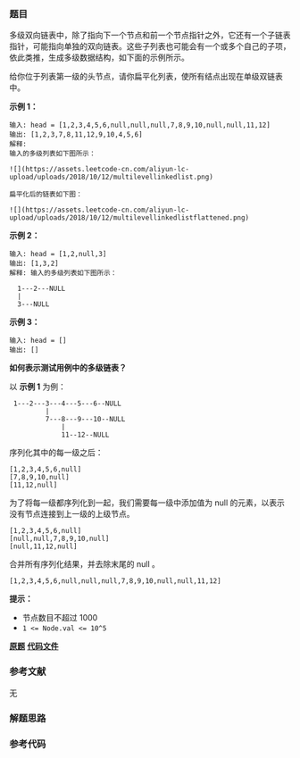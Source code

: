 ### 题目
多级双向链表中，除了指向下一个节点和前一个节点指针之外，它还有一个子链表指针，可能指向单独的双向链表。这些子列表也可能会有一个或多个自己的子项，依此类推，生成多级数据结构，如下面的示例所示。

给你位于列表第一级的头节点，请你扁平化列表，使所有结点出现在单级双链表中。



**示例 1：**

    
    
    输入: head = [1,2,3,4,5,6,null,null,null,7,8,9,10,null,null,11,12]
    输出: [1,2,3,7,8,11,12,9,10,4,5,6]
    解释:
    输入的多级列表如下图所示：
    
    ![](https://assets.leetcode-cn.com/aliyun-lc-upload/uploads/2018/10/12/multilevellinkedlist.png)
    
    扁平化后的链表如下图：
    
    ![](https://assets.leetcode-cn.com/aliyun-lc-upload/uploads/2018/10/12/multilevellinkedlistflattened.png)
    

**示例 2：**

    
    
    输入: head = [1,2,null,3]
    输出: [1,3,2]
    解释: 输入的多级列表如下图所示：
    
      1---2---NULL
      |
      3---NULL
    

**示例 3：**

    
    
    输入: head = []
    输出: []
    



**如何表示测试用例中的多级链表？**

以 **示例 1** 为例：

    
    
     1---2---3---4---5---6--NULL
             |
             7---8---9---10--NULL
                 |
                 11--12--NULL

序列化其中的每一级之后：

    
    
    [1,2,3,4,5,6,null]
    [7,8,9,10,null]
    [11,12,null]
    

为了将每一级都序列化到一起，我们需要每一级中添加值为 null 的元素，以表示没有节点连接到上一级的上级节点。

    
    
    [1,2,3,4,5,6,null]
    [null,null,7,8,9,10,null]
    [null,11,12,null]
    

合并所有序列化结果，并去除末尾的 null 。

    
    
    [1,2,3,4,5,6,null,null,null,7,8,9,10,null,null,11,12]



**提示：**

  * 节点数目不超过 1000
  * `1 <= Node.val <= 10^5`

 **[原题](https://leetcode-cn.com/problems/flatten-a-multilevel-doubly-linked-list/)**    **[代码文件]()**


### 参考文献
无

### 解题思路




### 参考代码

```go


```





